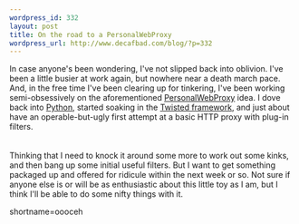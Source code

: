 ```yaml
--- 
wordpress_id: 332
layout: post
title: On the road to a PersonalWebProxy
wordpress_url: http://www.decafbad.com/blog/?p=332
---
```

In case anyone's been wondering, I've not slipped back into oblivion.  I've been a little busier at work again, but nowhere near a death march pace.  And, in the free time I've been clearing up for tinkering, I've been working semi-obsessively on the aforementioned <a href="http://www.decafbad.com/twiki/bin/view/Main/PersonalWebProxy">PersonalWebProxy</a> idea.  I dove back into <a href="http://www.decafbad.com/twiki/bin/view/Main/Python">Python</a>, started soaking in the <a href="http://www.twistedmatrix.com" target="_top">Twisted framework</a>, and just about have an operable-but-ugly first attempt at a basic HTTP proxy with plug-in filters.  
<br /><br />
Thinking that I need to knock it around some more to work out some kinks, and then bang up some initial useful filters.  But I want to get something packaged up and offered for ridicule within the next week or so.  Not sure if anyone else is or will be as enthusiastic about this little toy as I am, but I think I'll be able to do some nifty things with it.
<!--more-->
shortname=oooceh
